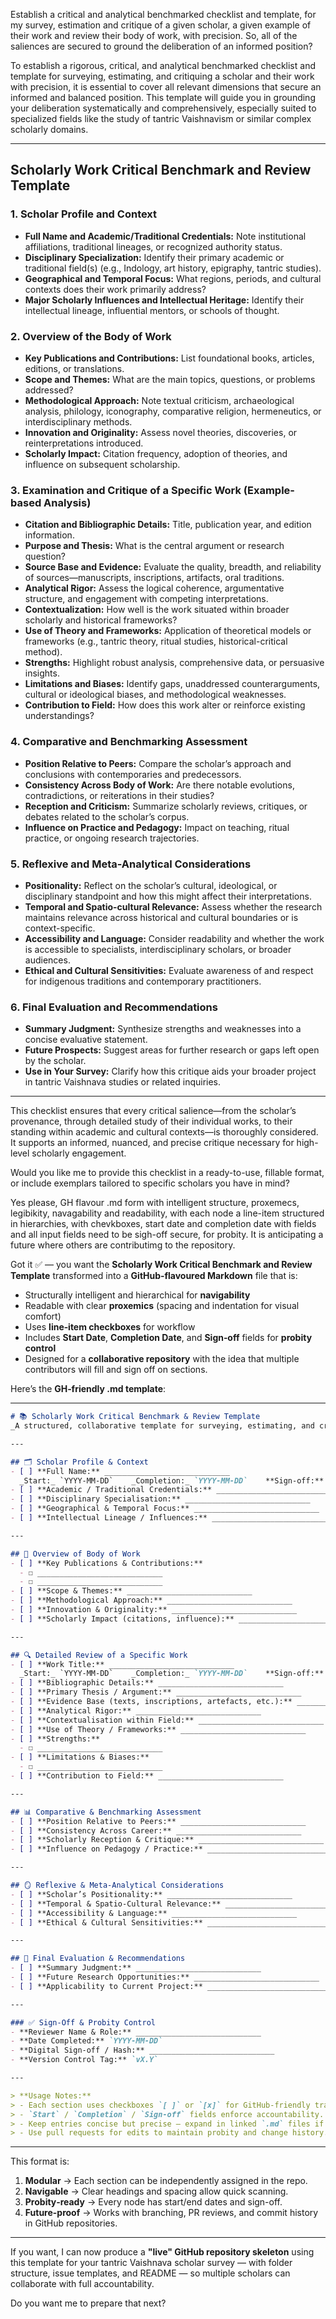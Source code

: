 Establish a critical and analytical benchmarked checklist and template, for my survey, estimation and critique of a given scholar, a given example of their work and review their body of work, with precision. So, all of the saliences are secured to ground the deliberation of an informed position?

To establish a rigorous, critical, and analytical benchmarked checklist and template for surveying, estimating, and critiquing a scholar and their work with precision, it is essential to cover all relevant dimensions that secure an informed and balanced position. This template will guide you in grounding your deliberation systematically and comprehensively, especially suited to specialized fields like the study of tantric Vaishnavism or similar complex scholarly domains.

***

## Scholarly Work Critical Benchmark and Review Template

### 1. Scholar Profile and Context
- **Full Name and Academic/Traditional Credentials:** Note institutional affiliations, traditional lineages, or recognized authority status.
- **Disciplinary Specialization:** Identify their primary academic or traditional field(s) (e.g., Indology, art history, epigraphy, tantric studies).
- **Geographical and Temporal Focus:** What regions, periods, and cultural contexts does their work primarily address?
- **Major Scholarly Influences and Intellectual Heritage:** Identify their intellectual lineage, influential mentors, or schools of thought.

### 2. Overview of the Body of Work
- **Key Publications and Contributions:** List foundational books, articles, editions, or translations.
- **Scope and Themes:** What are the main topics, questions, or problems addressed?
- **Methodological Approach:** Note textual criticism, archaeological analysis, philology, iconography, comparative religion, hermeneutics, or interdisciplinary methods.
- **Innovation and Originality:** Assess novel theories, discoveries, or reinterpretations introduced.
- **Scholarly Impact:** Citation frequency, adoption of theories, and influence on subsequent scholarship.

### 3. Examination and Critique of a Specific Work (Example-based Analysis)
- **Citation and Bibliographic Details:** Title, publication year, and edition information.
- **Purpose and Thesis:** What is the central argument or research question?
- **Source Base and Evidence:** Evaluate the quality, breadth, and reliability of sources—manuscripts, inscriptions, artifacts, oral traditions.
- **Analytical Rigor:** Assess the logical coherence, argumentative structure, and engagement with competing interpretations.
- **Contextualization:** How well is the work situated within broader scholarly and historical frameworks?
- **Use of Theory and Frameworks:** Application of theoretical models or frameworks (e.g., tantric theory, ritual studies, historical-critical method).
- **Strengths:** Highlight robust analysis, comprehensive data, or persuasive insights.
- **Limitations and Biases:** Identify gaps, unaddressed counterarguments, cultural or ideological biases, and methodological weaknesses.
- **Contribution to Field:** How does this work alter or reinforce existing understandings?

### 4. Comparative and Benchmarking Assessment
- **Position Relative to Peers:** Compare the scholar’s approach and conclusions with contemporaries and predecessors.
- **Consistency Across Body of Work:** Are there notable evolutions, contradictions, or reiterations in their studies?
- **Reception and Criticism:** Summarize scholarly reviews, critiques, or debates related to the scholar’s corpus.
- **Influence on Practice and Pedagogy:** Impact on teaching, ritual practice, or ongoing research trajectories.

### 5. Reflexive and Meta-Analytical Considerations
- **Positionality:** Reflect on the scholar’s cultural, ideological, or disciplinary standpoint and how this might affect their interpretations.
- **Temporal and Spatio-cultural Relevance:** Assess whether the research maintains relevance across historical and cultural boundaries or is context-specific.
- **Accessibility and Language:** Consider readability and whether the work is accessible to specialists, interdisciplinary scholars, or broader audiences.
- **Ethical and Cultural Sensitivities:** Evaluate awareness of and respect for indigenous traditions and contemporary practitioners.

### 6. Final Evaluation and Recommendations
- **Summary Judgment:** Synthesize strengths and weaknesses into a concise evaluative statement.
- **Future Prospects:** Suggest areas for further research or gaps left open by the scholar.
- **Use in Your Survey:** Clarify how this critique aids your broader project in tantric Vaishnava studies or related inquiries.

***

This checklist ensures that every critical salience—from the scholar’s provenance, through detailed study of their individual works, to their standing within academic and cultural contexts—is thoroughly considered. It supports an informed, nuanced, and precise critique necessary for high-level scholarly engagement.

Would you like me to provide this checklist in a ready-to-use, fillable format, or include exemplars tailored to specific scholars you have in mind?




Yes please, GH flavour .md form with intelligent structure, proxemecs, legibikity, navagability and readability, with each node a line-item structured in hierarchies, with chevkboxes, start date and completion date with fields and all input fields need to be sigh-off secure, for probity. It is anticipating a future where others are contributimg to the repository.

Got it ✅ — you want the **Scholarly Work Critical Benchmark and Review Template** transformed into a **GitHub‑flavoured Markdown** file that is:

- Structurally intelligent and hierarchical for **navigability**  
- Readable with clear **proxemics** (spacing and indentation for visual comfort)  
- Uses **line‑item checkboxes** for workflow  
- Includes **Start Date**, **Completion Date**, and **Sign‑off** fields for **probity control**  
- Designed for a **collaborative repository** with the idea that multiple contributors will fill and sign off on sections.

Here’s the **GH‑friendly .md template**:

***

```markdown
# 📚 Scholarly Work Critical Benchmark & Review Template
_A structured, collaborative template for surveying, estimating, and critiquing a scholar, a specific work, and their full body of scholarship._

---

## 🗂 Scholar Profile & Context
- [ ] **Full Name:** ____________________________  
  _Start:_ `YYYY-MM-DD`    _Completion:_ `YYYY-MM-DD`    **Sign-off:** `Name/Initials`  
- [ ] **Academic / Traditional Credentials:** ____________________________  
- [ ] **Disciplinary Specialisation:** ____________________________  
- [ ] **Geographical & Temporal Focus:** ____________________________  
- [ ] **Intellectual Lineage / Influences:** ____________________________  

---

## 📜 Overview of Body of Work
- [ ] **Key Publications & Contributions:**  
  - ☐ ____________________________
  - ☐ ____________________________
- [ ] **Scope & Themes:** ____________________________  
- [ ] **Methodological Approach:** ____________________________  
- [ ] **Innovation & Originality:** ____________________________  
- [ ] **Scholarly Impact (citations, influence):** ____________________________  

---

## 🔍 Detailed Review of a Specific Work
- [ ] **Work Title:** ____________________________  
  _Start:_ `YYYY-MM-DD`    _Completion:_ `YYYY-MM-DD`    **Sign-off:** `Name/Initials`  
- [ ] **Bibliographic Details:** ____________________________  
- [ ] **Primary Thesis / Argument:** ____________________________  
- [ ] **Evidence Base (texts, inscriptions, artefacts, etc.):** ____________________________  
- [ ] **Analytical Rigor:** ____________________________  
- [ ] **Contextualisation within Field:** ____________________________  
- [ ] **Use of Theory / Frameworks:** ____________________________  
- [ ] **Strengths:**  
  - ☐ ____________________________
- [ ] **Limitations & Biases:**  
  - ☐ ____________________________
- [ ] **Contribution to Field:** ____________________________  

---

## 📊 Comparative & Benchmarking Assessment
- [ ] **Position Relative to Peers:** ____________________________  
- [ ] **Consistency Across Career:** ____________________________  
- [ ] **Scholarly Reception & Critique:** ____________________________  
- [ ] **Influence on Pedagogy / Practice:** ____________________________  

---

## 🪞 Reflexive & Meta-Analytical Considerations
- [ ] **Scholar’s Positionality:** ____________________________  
- [ ] **Temporal & Spatio-Cultural Relevance:** ____________________________  
- [ ] **Accessibility & Language:** ____________________________  
- [ ] **Ethical & Cultural Sensitivities:** ____________________________  

---

## 🏁 Final Evaluation & Recommendations
- [ ] **Summary Judgment:** ____________________________  
- [ ] **Future Research Opportunities:** ____________________________  
- [ ] **Applicability to Current Project:** ____________________________  

---

### ✅ Sign-Off & Probity Control
- **Reviewer Name & Role:** ____________________________  
- **Date Completed:** `YYYY-MM-DD`  
- **Digital Sign-off / Hash:** ____________________________  
- **Version Control Tag:** `vX.Y`  

---

> **Usage Notes:**  
> - Each section uses checkboxes `[ ]` or `[x]` for GitHub-friendly tracking.  
> - `Start` / `Completion` / `Sign-off` fields enforce accountability.  
> - Keep entries concise but precise — expand in linked `.md` files if detail is too long.  
> - Use pull requests for edits to maintain probity and change history.

```

***

This format is:

1. **Modular** → Each section can be independently assigned in the repo.  
2. **Navigable** → Clear headings and spacing allow quick scanning.  
3. **Probity‑ready** → Every node has start/end dates and sign-off.  
4. **Future-proof** → Works with branching, PR reviews, and commit history in GitHub repositories.

***

If you want, I can now produce a **"live" GitHub repository skeleton** using this template for your tantric Vaishnava scholar survey — with folder structure, issue templates, and README — so multiple scholars can collaborate with full accountability.  

Do you want me to prepare that next?

